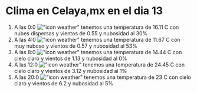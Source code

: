 # Clima en Celaya,mx en el dia 13

1. A las 0:0 !["icon weather"](http://openweathermap.org/img/w/03n.png) tenemos una temperatura de 16.11 C con nubes dispersas y  vientos de 0.55 y nubosidad al 30%
1. A las 4:0 !["icon weather"](http://openweathermap.org/img/w/04n.png) tenemos una temperatura de 11.67 C con muy nuboso y  vientos de 0.57 y nubosidad al 53%
1. A las 8:0 !["icon weather"](http://openweathermap.org/img/w/01d.png) tenemos una temperatura de 14.44 C con cielo claro y  vientos de 1.13 y nubosidad al 0%
1. A las 12:0 !["icon weather"](http://openweathermap.org/img/w/01d.png) tenemos una temperatura de 24.45 C con cielo claro y  vientos de 3.12 y nubosidad al 1%
1. A las 20:0 !["icon weather"](http://openweathermap.org/img/w/01n.png) tenemos una temperatura de 23 C con cielo claro y  vientos de 6.2 y nubosidad al 5%
